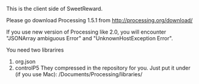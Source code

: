 This is the client side of SweetReward.

Please go download Processing 1.5.1 from http://processing.org/download/

If you use new version of Processing like 2.0, you will encounter "JSONArray ambiguous Error" and "UnknownHostException Error".

You need two librarires

1. org.json
2. controlP5
They compressed in the repository for you. Just put it under (if you use Mac):
/Documents/Processing/libraries/

